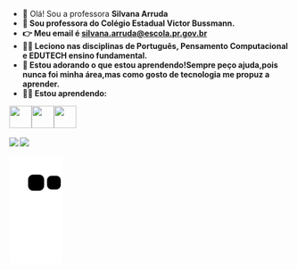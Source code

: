 - 👋 Olá! Sou a professora <STRONG>Silvana Arruda<STRONG>
- 👀 Sou professora do Colégio Estadual Victor Bussmann.
- 👉 Meu email é silvana.arruda@escola.pr.gov.br
- 🙋‍♀️ Leciono nas disciplinas de Português, Pensamento Computacional e EDUTECH ensino fundamental.
- 💞️ Estou adorando o que estou aprendendo!Sempre peço ajuda,pois nunca foi minha área,mas como gosto de tecnologia me propuz a aprender.
- 👩‍🔬  Estou aprendendo:

<img src="https://cdn.jsdelivr.net/gh/devicons/devicon/icons/java/java-original.svg" width="40" height="40"/><img src="https://cdn.jsdelivr.net/gh/devicons/devicon/icons/linux/linux-original.svg" width="40" height="40"/><img src="https://img.shields.io/badge/GitHub-100000?style=for-the-badge&logo=github&logoColor=white" width="40" height="40"/>
<div>


<a href="https://youtube.com/channel/UCL8TAG1mxF8KVA2O-5wV7bQ" target="_blank"><img src="https://img.shields.io/badge/YouTube-FF0000?style=for-the-badge&logo=youtube&logoColor=white" target="_blank"></a>
<a href="https://instagram.com/silvanaarruda771" target="_blank"><img src="https://img.shields.io/badge/-Instagram-%23E4405F?style=for-the-badge&logo=instagram&logoColor=white" target="_blank"></a>

![Snake animation](https://github.com/anarru/anarru/blob/output/github-contribution-grid-snake.svg)

